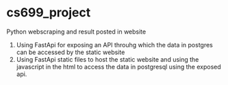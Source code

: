 # cs699_project
Python webscraping and result posted in website


1. Using FastApi for exposing an API throuhg which the data in postgres can be accessed by the static website
2. Using FastApi static files to host the static website and using the javascript in the html to access the data in postgresql using the exposed api.